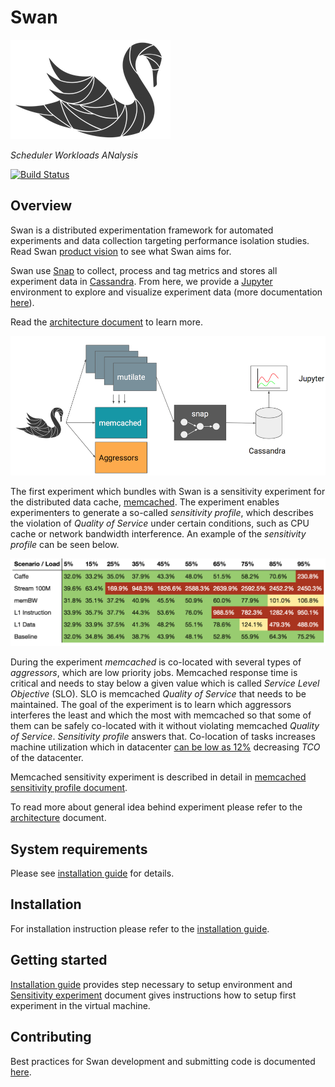 # Swan

![Swan diagram](docs/swan-logo.png)

_Scheduler Workloads ANalysis_

[![Build Status](https://travis-ci.com/intelsdi-x/swan.svg?token=EuvqyXrzZzZgasmsv6hn&branch=master)](https://travis-ci.com/intelsdi-x/swan)

## Overview
Swan is a distributed experimentation framework for automated experiments and data collection targeting performance isolation studies. Read Swan [product vision](docs/vision.md) to see what Swan aims for.

Swan use [Snap](https://github.com/intelsdi-x/snap) to collect, process and tag metrics and stores all experiment data in [Cassandra](http://cassandra.apache.org/).
From here, we provide a [Jupyter](http://jupyter.org/) environment to explore and visualize experiment data (more documentation [here](jupyter/README.md)).

Read the [architecture document](docs/architecture.md) to learn more.

![Swan architecture](docs/swan.png)

The first experiment which bundles with Swan is a sensitivity experiment for the distributed
data cache, [memcached](https://memcached.org/). The experiment enables experimenters to generate
a so-called _sensitivity profile_, which describes the violation of _Quality of Service_ under certain conditions, such as CPU cache or network bandwidth interference. An example of the _sensitivity profile_ can be seen below.

![Sensitivity profile](docs/sensitivity-profile.png)

During the experiment *memcached* is co-located with several types of _aggressors_, which are low priority jobs. Memcached response time is critical and needs to stay below a given value which is called _Service Level Objective_ (SLO). SLO is memcached _Quality of Service_ that needs to be maintained. The goal of the experiment is to learn which aggressors interferes the least and which the most with memcached so that some of them can be safely co-located with it without violating memcached _Quality of Service_. _Sensitivity profile_ answers that. Co-location of tasks increases machine utilization which in datacenter [can be low as 12%](https://www.nrdc.org/sites/default/files/data-center-efficiency-assessment-IP.pdf) decreasing _TCO_ of the datacenter. 

Memcached sensitivity experiment is described in detail in [memcached sensitivity profile document](experiments/memcached-sensitivity-profile/README.md).

To read more about general idea behind experiment please refer to the [architecture](docs/architecture.md) document.

## System requirements

Please see [installation guide](docs/install.md#prerequisites) for details.


## Installation

For installation instruction please refer to the [installation guide](docs/install.md).


## Getting started

[Installation guide](docs/install.md) provides step necessary to setup environment and [Sensitivity experiment](experiments/memcached-sensitivity-profile/README.md) document gives instructions how to setup first experiment in the virtual machine.


## Contributing

Best practices for Swan development and submitting code is documented [here](docs/development.md).
